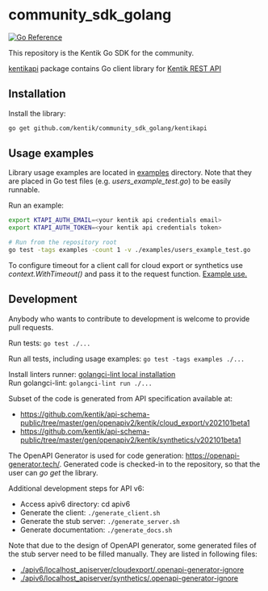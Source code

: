 # community_sdk_golang
[![Go Reference](https://pkg.go.dev/badge/github.com/kentik/community_sdk_golang.svg)](https://pkg.go.dev/github.com/kentik/community_sdk_golang)

This repository is the Kentik Go SDK for the community.

[kentikapi](kentikapi) package contains Go client library for [Kentik REST API](https://kb.kentik.com/v0/Ab09.htm)

## Installation

Install the library:

```bash
go get github.com/kentik/community_sdk_golang/kentikapi
```

## Usage examples

Library usage examples are located in [examples](examples) directory.
Note that they are placed in Go test files (e.g. _users_example_test.go_) to be easily runnable.

Run an example:

```bash
export KTAPI_AUTH_EMAIL=<your kentik api credentials email>
export KTAPI_AUTH_TOKEN=<your kentik api credentials token>

# Run from the repository root
go test -tags examples -count 1 -v ./examples/users_example_test.go
```

To configure timeout for a client call for cloud export or synthetics use _context.WithTimeout()_ and pass it to the request function.
[Example use.](examples/cloud_export_example_test.go)

## Development

Anybody who wants to contribute to development is welcome to provide pull requests.

Run tests: `go test ./...`

Run all tests, including usage examples: `go test -tags examples ./...`

Install linters runner: [golangci-lint local installation](https://golangci-lint.run/usage/install/#local-installation)  
Run golangci-lint: `golangci-lint run ./...`

Subset of the code is generated from API specification available at:
- <https://github.com/kentik/api-schema-public/tree/master/gen/openapiv2/kentik/cloud_export/v202101beta1>
- <https://github.com/kentik/api-schema-public/tree/master/gen/openapiv2/kentik/synthetics/v202101beta1>

The OpenAPI Generator is used for code generation: <https://openapi-generator.tech/>.
Generated code is checked-in to the repository, so that the user can _go get_ the library.

Additional development steps for API v6:
- Access apiv6 directory: cd apiv6
- Generate the client: `./generate_client.sh`
- Generate the stub server: `./generate_server.sh`
- Generate documentation: `./generate_docs.sh`

Note that due to the design of OpenAPI generator, some generated files of the stub server need to be filled manually. They are listed in following files:
- [./apiv6/localhost_apiserver/cloudexport/.openapi-generator-ignore](./apiv6/localhost_apiserver/cloudexport/.openapi-generator-ignore)
- [./apiv6/localhost_apiserver/synthetics/.openapi-generator-ignore](./apiv6/localhost_apiserver/synthetics/.openapi-generator-ignore)
